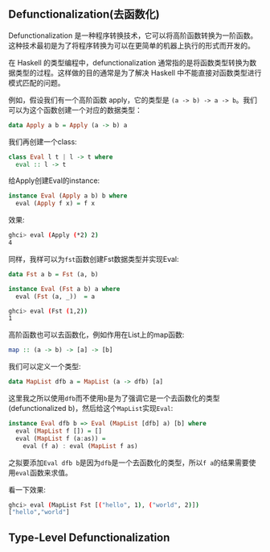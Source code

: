 ## Defunctionalization(去函数化)
Defunctionalization 是一种程序转换技术，它可以将高阶函数转换为一阶函数。这种技术最初是为了将程序转换为可以在更简单的机器上执行的形式而开发的。

在 Haskell 的类型编程中，defunctionalization 通常指的是将函数类型转换为数据类型的过程。这样做的目的通常是为了解决 Haskell 中不能直接对函数类型进行模式匹配的问题。

例如，假设我们有一个高阶函数 apply，它的类型是 `(a -> b) -> a -> b`。我们可以为这个函数创建一个对应的数据类型：
```haskell
data Apply a b = Apply (a -> b) a
```
我们再创建一个class:
```haskell
class Eval l t | l -> t where
  eval :: l -> t
```
给Apply创建Eval的instance:
```haskell
instance Eval (Apply a b) b where
  eval (Apply f x) = f x
```
效果:
```bash
ghci> eval (Apply (*2) 2)
4
```
同样，我样可以为`fst`函数创建Fst数据类型并实现Eval:
```haskell
data Fst a b = Fst (a, b)

instance Eval (Fst a b) a where
  eval (Fst (a, _))  = a
```
```bash
ghci> eval (Fst (1,2))
1
```
高阶函数也可以去函数化，例如作用在List上的map函数:
```haskell
map :: (a -> b) -> [a] -> [b]
```
我们可以定义一个类型:
```haskell
data MapList dfb a = MapList (a -> dfb) [a]
```
这里我之所以使用`dfb`而不使用`b`是为了强调它是一个去函数化的类型(defunctionalized b)，然后给这个`MapList`实现`Eval`:
```haskell
instance Eval dfb b => Eval (MapList [dfb] a) [b] where
  eval (MapList f []) = []
  eval (MapList f (a:as)) = 
    eval (f a) : eval (MapList f as)
```
之拟要添加`Eval dfb b`是因为`dfb`是一个去函数化的类型，所以`f a`的结果需要使用`eval`函数来求值。

看一下效果:
```bash
ghci> eval (MapList Fst [("hello", 1), ("world", 2)])
["hello","world"]
```

## Type-Level Defunctionalization

